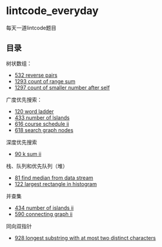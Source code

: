 # lintcode_everyday
每天一道lintcode题目

## 目录

树状数组：
- [532 reverse pairs](2020-08-26/532%20reverse-pairs.md)
- [1293 count of range sum](2020-08-27/1293%20count-of-range-sum.md)
- [1297 count of smaller number after self](2020-08-28/1297%20count%20of%20smaller%20numbers%20after%20self.md)

广度优先搜索：
- [120 word ladder](2020-08-29/120%20word-ladder.md)
- [433 number of lslands](2020-08-30/433%20number%20of%20islands.md)
- [616 course schedule ii](2020-08-31/616%20course%20schedule%20ii.md)
- [618 search graph nodes](2020-09-01/618%20search%20graph%20nodes.md)

深度优先搜索
- [90 k sum ii](2020-09-02/90%20k%20sum%20ii.md)

栈、队列和优先队列（堆）
- [81 find median from data stream](2020-09-03/81%20find%20median%20from%20data%20stream.md)
- [122 largest rectangle in histogram](2020-09-05/122%20largest%20rectangle%20in%20histogram.md)

并查集
- [434 number of islands ii](2020-09-04/434%20number%20of%20islands%20ii.md)
- [590 connecting graph ii](2020-09-06/590%20connecting%20graph%20ii.md)

同向双指针
- [928 longest substring with at most two distinct characters](2020-09-07/928%20longest%20substring%20with%20at%20most%20two%20distinct%20characters.md)